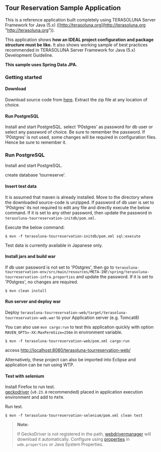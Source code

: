 ## Tour Reservation Sample Application
This is a reference application built completely using TERASOLUNA Server Framework for Java (5.x) ([http://terasoluna.org](http://terasoluna.org "http://terasoluna.org")).

This application shows **how an IDEAL project configuration and package structure must be like.** It also shows working sample of best practices recommended in TERASOLUNA Server Framework for Java (5.x) Development Guideline.

**This sample uses Spring Data JPA.**

### Getting started

#### Download

Download source code from [here](https://github.com/terasolunaorg/terasoluna-tourreservation/releases "here").
Extract the zip file at any location of choice.

#### Run PostgreSQL

Install and start PostgreSQL.
select 'P0stgres' as password for db user or select any password of choice. Be sure to remember the password. 
If 'P0stgres' is not used, some changes will be required in configuration files. Hence be sure to remember it.

### Run PostgreSQL

Install and start PostgreSQL.

create database 'tourreserve'.

#### Insert test data

It is assumed that maven is already installed.
Move to the directory where the downloaded source-code is unzipped.
If password of db user is set to 'P0stgres' its not required to edit any file and directly execute the below command.
If it is set to any other password, then update the password in `terasoluna-tourreservation-initdb/pom.xml`.

Execute the below command:

```console
$ mvn -f terasoluna-tourreservation-initdb/pom.xml sql:execute
```

Test data is currently available in Japanese only.

#### Install jars and build war

If db user password is not set to 'P0stgres', then go to `terasoluna-tourreservation-env/src/main/resources/META-INF/spring/terasoluna-tourreservation-infra.properties` and update the password. If it is set to 'P0stgres', no changes are required.

```console
$ mvn clean install
```

#### Run server and deploy war

Deploy `terasoluna-tourreservation-web/target/terasoluna-tourreservation-web.war` to your Application server (e.g. Tomcat8)

You can also use `mvn cargo:run` to test this application quickly with option `MAVEN_OPTS=-XX:MaxPermSize=256m` in environment variable.

```console
$ mvn -f terasoluna-tourreservation-web/pom.xml cargo:run
```

access [http://localhost:8080/terasoluna-tourreservation-web/](http://localhost:8080/terasoluna-tourreservation-web/)

Alternatively, these project can also be imported into Eclipse and application can be run using WTP.

#### Test with selenium

Install Firefox to run test.  
[geckodriver](https://github.com/mozilla/geckodriver/releases) (`v0.23.0` recommended) placed in application execution environment and add to `PATH`.

Run test.

```console
$ mvn -f terasoluna-tourreservation-selenium/pom.xml clean test
```

> **Note:**
>
> If GeckoDriver is not registered in the path, [webdrivermanager](https://github.com/bonigarcia/webdrivermanager) will download it automatically.
> Configure using [properties](https://github.com/bonigarcia/webdrivermanager#webdrivermanager-api) in `wdm.properties` or Java System Properties.
